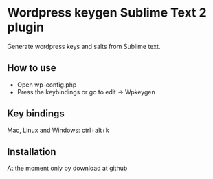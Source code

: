 Wordpress keygen Sublime Text 2 plugin
============================
Generate wordpress keys and salts from Sublime text.

How to use
----------
- Open wp-config.php
- Press the keybindings or go to edit -> Wpkeygen

Key bindings
------------
Mac, Linux and Windows: ctrl+alt+k

Installation
------------
At the moment only by download at github